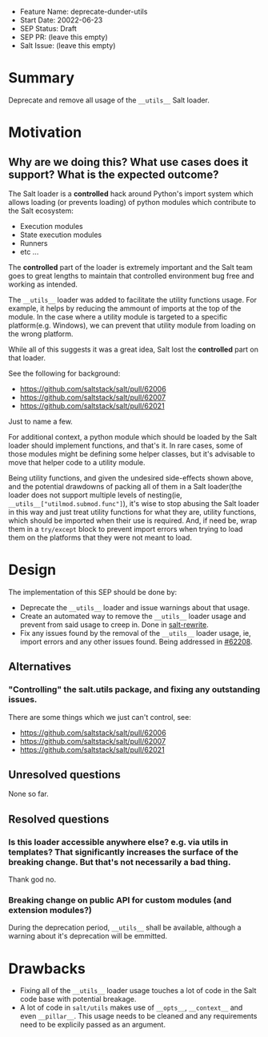 - Feature Name: deprecate-dunder-utils
- Start Date: 20022-06-23
- SEP Status: Draft
- SEP PR: (leave this empty)
- Salt Issue: (leave this empty)

# Summary
[summary]: #summary

Deprecate and remove all usage of the ``__utils__`` Salt loader.

# Motivation
[motivation]: #motivation

## Why are we doing this? What use cases does it support? What is the expected outcome?

The Salt loader is a **controlled** hack around Python's import system which allows
loading (or prevents loading) of python modules which contribute to the Salt ecosystem:

* Execution modules
* State execution modules
* Runners
* etc ...

The **controlled** part of the loader is extremely important and the Salt team
goes to great lengths to maintain that controlled environment bug free and working
as intended.

The ``__utils__`` loader was added to facilitate the utility functions usage.
For example, it helps by reducing the ammount of imports at the top of the module.
In the case where a utility module is targeted to a specific platform(e.g.
Windows), we can prevent that utility module from loading on the wrong platform.

While all of this suggests it was a great idea, Salt lost the **controlled** part
on that loader.

See the following for background:

* https://github.com/saltstack/salt/pull/62006
* https://github.com/saltstack/salt/pull/62007
* https://github.com/saltstack/salt/pull/62021

Just to name a few.

For additional context, a python module which should be loaded by the Salt loader
should implement functions, and that's it. In rare cases, some of those modules
might be defining some helper classes, but it's advisable to move that helper
code to a utility module.

Being utility functions, and given the undesired side-effects shown above, and the
potential drawdowns of packing all of them in a Salt loader(the loader does not
support multiple levels of nesting(ie, ``__utils__["utilmod.submod.func"]``),
it's wise to stop abusing the Salt loader in this way and just treat utility
functions for what they are, utility functions, which should be imported when
their use is required. And, if need be, wrap them in a ``try/except`` block
to prevent import errors when trying to load them on the platforms that they
were not meant to load.

# Design
[design]: #detailed-design

The implementation of this SEP should be done by:

* Deprecate the ``__utils__`` loader and issue warnings about that usage.
* Create an automated way to remove the ``__utils__`` loader usage and prevent
 from said usage to creep in. Done in
[salt-rewrite](https://github.com/s0undt3ch/salt-rewrite/blob/2.0.0/src/saltrewrite/salt/fix_dunder_utils.py).
* Fix any issues found by the removal of the ``__utils__`` loader usage, ie,
 import errors and any other issues found. Being addressed in
 [#62208](https://github.com/saltstack/salt/pull/62208).


## Alternatives
[alternatives]: #alternatives

### "Controlling" the salt.utils package, and fixing any outstanding issues.

There are some things which we just can't control, see:

* https://github.com/saltstack/salt/pull/62006
* https://github.com/saltstack/salt/pull/62007
* https://github.com/saltstack/salt/pull/62021


## Unresolved questions
[unresolved]: #unresolved-questions

None so far.

## Resolved questions
[resolved]: #resolved-questions

### Is this loader accessible anywhere else? e.g. via utils in templates? That significantly increases the surface of the breaking change. But that's not necessarily a bad thing.

Thank god no.

### Breaking change on public API for custom modules (and extension modules?)

During the deprecation period, ``__utils__`` shall be available, although a warning about it's
deprecation will be emmitted.


# Drawbacks
[drawbacks]: #drawbacks

- Fixing all of the ``__utils__`` loader usage touches a lot of code in the Salt
 code base with potential breakage.
- A lot of code in ``salt/utils`` makes use of ``__opts__``, ``__context__`` and
 even ``__pillar__``.
 This usage needs to be cleaned and any requirements need to be explicily
 passed as an argument.

